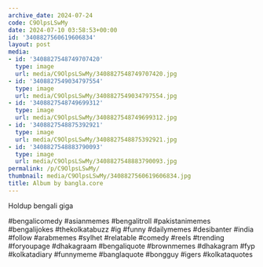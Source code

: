 ```yaml
---
archive_date: 2024-07-24
code: C9OlpsLSwMy
date: 2024-07-10 03:58:53+00:00
id: '3408827560619606834'
layout: post
media:
- id: '3408827548749707420'
  type: image
  url: media/C9OlpsLSwMy/3408827548749707420.jpg
- id: '3408827549034797554'
  type: image
  url: media/C9OlpsLSwMy/3408827549034797554.jpg
- id: '3408827548749699312'
  type: image
  url: media/C9OlpsLSwMy/3408827548749699312.jpg
- id: '3408827548875392921'
  type: image
  url: media/C9OlpsLSwMy/3408827548875392921.jpg
- id: '3408827548883790093'
  type: image
  url: media/C9OlpsLSwMy/3408827548883790093.jpg
permalink: /p/C9OlpsLSwMy/
thumbnail: media/C9OlpsLSwMy/3408827560619606834.jpg
title: Album by bangla.core
---
```


Holdup bengali giga  
  
#bengalicomedy #asianmemes #bengalitroll #pakistanimemes #bengalijokes #thekolkatabuzz #ig #funny #dailymemes #desibanter #india #follow #arabmemes #sylhet #relatable #comedy #reels #trending #foryoupage #dhakagraam #bengaliquote #brownmemes #dhakagram #fyp #kolkatadiary #funnymeme #banglaquote #bongguy #igers #kolkataquotes